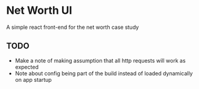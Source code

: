 # Net Worth UI
A simple react front-end for the net worth case study

## TODO
* Make a note of making assumption that all http requests will work as expected
* Note about config being part of the build instead of loaded dynamically on app startup
